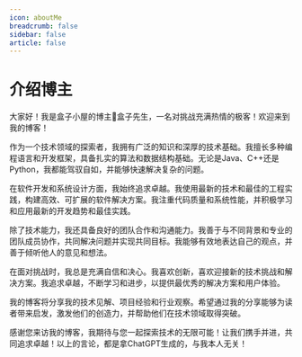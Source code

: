 ```yaml
---
icon: aboutMe
breadcrumb: false
sidebar: false
article: false
---
```


# 介绍博主

大家好！我是盒子小屋的博主🙇盒子先生，一名对挑战充满热情的极客！欢迎来到我的博客！

作为一个技术领域的探索者，我拥有广泛的知识和深厚的技术基础。我擅长多种编程语言和开发框架，具备扎实的算法和数据结构基础。无论是Java、C++还是Python，我都能驾驭自如，并能够快速解决复杂的问题。

在软件开发和系统设计方面，我始终追求卓越。我使用最新的技术和最佳的工程实践，构建高效、可扩展的软件解决方案。我注重代码质量和系统性能，并积极学习和应用最新的开发趋势和最佳实践。

除了技术能力，我还具备良好的团队合作和沟通能力。我善于与不同背景和专业的团队成员协作，共同解决问题并实现共同目标。我能够有效地表达自己的观点，并善于倾听他人的意见和想法。

在面对挑战时，我总是充满自信和决心。我喜欢创新，喜欢迎接新的技术挑战和解决方案。我追求卓越，不断学习和进步，以提供最优秀的解决方案和用户体验。

我的博客将分享我的技术见解、项目经验和行业观察。希望通过我的分享能够为读者带来启发，激发他们的创造力，并帮助他们在技术领域取得突破。

感谢您来访我的博客，我期待与您一起探索技术的无限可能！让我们携手并进，共同追求卓越！以上的言论，都是拿ChatGPT生成的，与我本人无关！